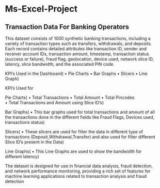 # Ms-Excel-Project
## Transaction Data For Banking Operators
This dataset consists of 1000 synthetic banking transactions, including a variety of transaction types such as transfers, withdrawals, and deposits. Each record contains detailed attributes like transaction ID, sender and receiver account IDs, transaction amount, timestamp, transaction status (success or failure), fraud flag, geolocation, device used, network slice ID, latency, slice bandwidth, and the associated PIN code.

KPI’s Used in the Dashboard(
•	Pie Charts
•	Bar Graphs
•	Slicers
•	Line Graph)

KPI’s Used for

Pie Charts(
•	Total Transactions
•	Total Amount
•	Total Pincodes  
•	Total Transactions and Amount using Slice ID’s)

Bar Graphs(
•	This bar graphs used for total transactions and amount of all the transactions done in the different fields like Fraud Flags, Devices used, transactions status)

Slicers(
•	These slicers are used for filter the data in different type of transactions (Deposit,Withdrawal,Transfer) and also used for filter different Slice ID’s present in the  Data)

Line Graphs(
•	This Line Graphs are used to show the bandwidth for different latency)

The dataset is designed for use in financial data analysis, fraud detection, and network performance monitoring, providing a rich set of features for machine learning applications related to transaction analysis and fraud detection

